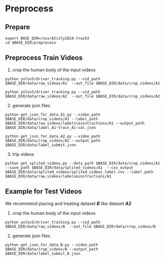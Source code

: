 # Preprocess

## Prepare
```
export BASE_DIR=/xxx/AIcity2024-track3
cd $BASE_DIR/preprocess
```

## Preprocess Train Videos

1. crop the human body of the input videos
```
python yolov5/driver_tracking.py --vid_path $BASE_DIR/data/raw_videos/A1  --out_file $BASE_DIR/data/crop_videos/A1

python yolov5/driver_tracking.py --vid_path $BASE_DIR/data/raw_videos/A2  --out_file $BASE_DIR/data/crop_videos/A2
```

2. generate json files
```
python get_json_for_data_A1.py --video_path $BASE_DIR/data/crop_videos/A1 --label_path $BASE_DIR/data/raw_videos/labels\&instructions/A1 --output_path $BASE_DIR/data/label_A1-train_A1-val.json

python get_json_for_data_A2.py --video_path $BASE_DIR/data/crop_videos/A2 --output_path $BASE_DIR/data/label_submit.json
```

3. trip videos
```
python get_splited_videos.py --data_path $BASE_DIR/data/crop_videos/A1 --save_path $BASE_DIR/data/splited_videos/A1  --csv_output $BASE_DIR/data/splited_videos/splited_videos_label.csv --label_path $BASE_DIR/data/raw_videos/labels&instructions/A1
```

## Example for Test Videos

We recommend placing and treating dataset *__B__* like dataset *__A2__*

1. crop the human body of the input videos
```
python yolov5/driver_tracking.py --vid_path $BASE_DIR/data/raw_videos/B  --out_file $BASE_DIR/data/crop_videos/B
```

2. generate json files
```
python get_json_for_data_B.py --video_path $BASE_DIR/data/crop_videos/B --output_path $BASE_DIR/data/label_submit_B.json
```